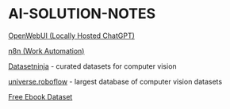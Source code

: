 # AI-SOLUTION-NOTES

[OpenWebUI (Locally Hosted ChatGPT)](https://docs.openwebui.com/tutorials/deployment/)

[n8n (Work Automation)](https://github.com/n8n-io)

[Datasetninja](https://datasetninja.com/) - curated datasets for computer vision

[universe.roboflow](https://universe.roboflow.com/) - largest database of computer vision datasets

[Free Ebook Dataset](https://gutenberg.org/)
